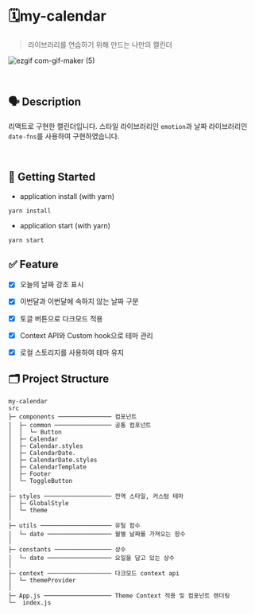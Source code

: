 # 🗓️my-calendar

> 라이브러리를 연습하기 위해 만드는 나만의 캘린더

![ezgif com-gif-maker (5)](https://user-images.githubusercontent.com/51310674/201864727-f730f08f-4f33-410b-a8b3-36ba77f006aa.gif)

<br />

## 🗣️ Description
리액트로 구현한 캘린더입니다. 스타일 라이브러리인 `emotion`과 날짜 라이브러리인 `date-fns`를 사용하여 구현하였습니다.

<br />

## 🚀 Getting Started
- application install (with yarn) 
```
yarn install
```
- application start (with yarn)
```
yarn start
```

## ✅ Feature
- [x] 오늘의 날짜 강조 표시
- [x] 이번달과 이번달에 속하지 않는 날짜 구분
- [x] 토글 버튼으로 다크모드 적용
- [x] Context API와 Custom hook으로 테마 관리
- [x] 로컬 스토리지를 사용하여 테마 유지


## 🗂️ Project Structure
```
my-calendar
src
├─ components ─────────────── 컴포넌트 
│  ├─ common ──────────────── 공통 컴포넌트
│  │  └─ Button
│  ├─ Calendar
│  ├─ Calendar.styles
│  ├─ CalendarDate.
│  ├─ CalendarDate.styles
│  ├─ CalendarTemplate
│  ├─ Footer
│  └─ ToggleButton
│ 
├─ styles ─────────────────── 전역 스타일, 커스텀 테마
│  ├─ GlobalStyle
│  └─ theme
│ 
├─ utils ──────────────────── 유틸 함수
│  └─ date ────────────────── 월별 날짜를 가져오는 함수
│ 
├─ constants ──────────────── 상수
│  └─ date ────────────────── 요일을 담고 있는 상수
│ 
├─ context ────────────────── 다크모드 context api
│  └─ themeProvider
│ 
├─ App.js ─────────────────── Theme Context 적용 및 컴포넌트 렌더링
└─  index.js
```
